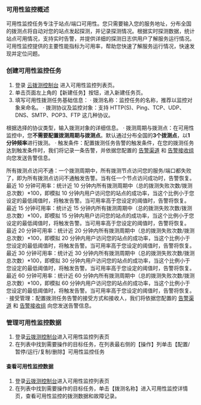 ### 可用性监控概述
可用性监控任务专注于站点/端口可用性。您只需要输入您的服务地址，分布全国的拨测点将自动对您的站点发起探测，并记录探测情况。根据实时探测数据，统计站点可用情况，支持实时告警，并提供详细的探测日志供用户了解服务运行情况。
可用性监控提供的主要性能指标为可用率，帮助您快速了解服务运行情况，快速发现并定位问题。
### 创建可用性监控任务
1. 登录 [云拨测控制台](https://console.cloud.tencent.com/cat/availTaskList) 进入可用性监控列表页。
2. 单击页面左上角的【新建任务】按钮，进入新建任务页。
3. 填写可用性拨测任务基础信息：
  · 拨测名称：监控任务的名称，推荐以监控对象来命名。
  · 拨测协议及监控对象：支持 HTTP(S)、Ping、TCP、UDP、DNS、SMTP、POP3、FTP 这几种协议。

  根据选择的协议类型，输入拨测对象的详细信息。
  · 拨测周期与拨测点：在可用性监控中，您**不需要配置拨测周期与拨测点**。默认通过分布全国的**3个拨测点**，以**1分钟频率**进行拨测。
  · 触发条件：配置拨测任务告警的触发条件，在您的拨测任务达到触发条件时，我们将记录一条告警，并依据您配置的 [告警渠道](https://cloud.tencent.com/document/product/248/17705) 和 [告警接收组](https://cloud.tencent.com/document/product/248/6217) 向您发送告警信息。

  所有拨测点访问不通：一个拨测周期中，所有拨测节点访问您的服务/端口都失败了，即为所有拨测点访问不通触发告警。当有任一个节点访问成功时，告警恢复。
  最近 10 分钟可用率：统计近 10 分钟内所有拨测周期中（总的拨测失败次数/拨测总次数）*100，即模拟 10 分钟内用户访问您的站点的成功率，当这个比例小于您设定的最低阈值时，将触发告警。当可用率高于您设定的阈值时，告警将恢复。
  最近 15 分钟可用率：统计近 15 分钟内所有拨测周期中（总的拨测失败次数/拨测总次数）*100，即模拟 15 分钟内用户访问您的站点的成功率，当这个比例小于您设定的最低阈值时，将触发告警。当可用率高于您设定的阈值时，告警将恢复。
  最近 20 分钟可用率：统计近 20 分钟内所有拨测周期中（总的拨测失败次数/拨测总次数）*100，即模拟 20 分钟内用户访问您的站点的成功率，当这个比例小于您设定的最低阈值时，将触发告警。当可用率高于您设定的阈值时，告警将恢复。
  最近 30 分钟可用率：统计近 30 分钟内所有拨测周期中（总的拨测失败次数/拨测总次数）*100，即模拟 30 分钟内用户访问您的站点的成功率，当这个比例小于您设定的最低阈值时，将触发告警。当可用率高于您设定的阈值时，告警将恢复。
  最近 60 分钟可用率：统计近 60 分钟内所有拨测周期中（总的拨测失败次数/拨测总次数）*100，即模拟 60 分钟内用户访问您的站点的成功率，当这个比例小于您设定的最低阈值时，将触发告警。当可用率高于您设定的阈值时，告警将恢复。
  · 接受管理：配置拨测任务告警的接受方式和接收人，我们将依据您配置的 [告警渠道](https://cloud.tencent.com/document/product/248/17705) 和 [告警接收组](https://cloud.tencent.com/document/product/248/6217) 向您发送告警信息。

### 管理可用性监控数据
1. 登录[云拨测控制台](https://console.cloud.tencent.com/cat/availTaskList)进入可用性监控列表页
2. 在列表中找到需要操作的目标任务，在列表最右侧的【操作】列单击【配置/暂停/运行/复制/删除】可用性监控任务

#### 查看可用性监控数据
1. 登录[云拨测控制台](https://console.cloud.tencent.com/cat/availTaskList)进入可用性监控列表页
2. 在列表中找到需要操作的目标任务，单击【拨测名称】进入可用性监控详情页，查看可用性监控的拨测数据和故障记录。

